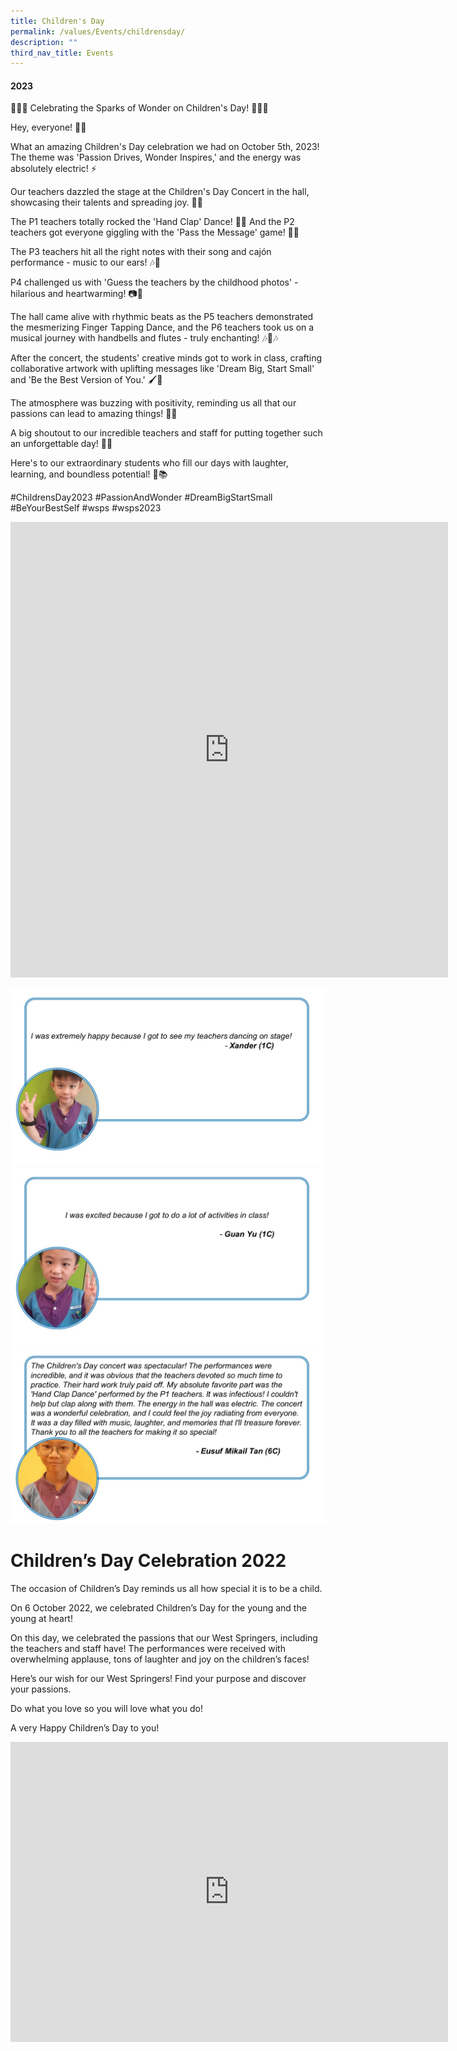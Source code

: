 ```yaml
---
title: Children's Day
permalink: /values/Events/childrensday/
description: ""
third_nav_title: Events
---
```

#### 2023
🌟🎈🎉 Celebrating the Sparks of Wonder on Children's Day! 🎉🎈🌟

Hey, everyone! 🌈✨

What an amazing Children's Day celebration we had on October 5th, 2023! The theme was 'Passion Drives, Wonder Inspires,' and the energy was absolutely electric! ⚡

Our teachers dazzled the stage at the Children's Day Concert in the hall, showcasing their talents and spreading joy. 🎤🕺

The P1 teachers totally rocked the 'Hand Clap' Dance! 👏👏 And the P2 teachers got everyone giggling with the 'Pass the Message' game! 📜💌

The P3 teachers hit all the right notes with their song and cajón performance - music to our ears! 🎶🥁

P4 challenged us with 'Guess the teachers by the childhood photos' - hilarious and heartwarming! 📷💭

The hall came alive with rhythmic beats as the P5 teachers demonstrated the mesmerizing Finger Tapping Dance, and the P6 teachers took us on a musical journey with handbells and flutes - truly enchanting! 🎶🔔🎶

After the concert, the students' creative minds got to work in class, crafting collaborative artwork with uplifting messages like 'Dream Big, Start Small' and 'Be the Best Version of You.' 🖌️🌠

The atmosphere was buzzing with positivity, reminding us all that our passions can lead to amazing things! 🚀💖

A big shoutout to our incredible teachers and staff for putting together such an unforgettable day! 🙌👏

Here's to our extraordinary students who fill our days with laughter, learning, and boundless potential! 🌟📚

#ChildrensDay2023 #PassionAndWonder #DreamBigStartSmall #BeYourBestSelf #wsps #wsps2023
<iframe src="https://docs.google.com/presentation/d/e/2PACX-1vSnbLuFgoMpUfPtBUBJIpn_joqU11Tu9jkdDiAH-cf5Xq5uKUcv5n4-Xy2gW4xZnQ/embed?start=false&amp;loop=false&amp;delayms=3000" frameborder="0" width="700" height="729" allowfullscreen="true"></iframe>

![](/images/slidex.JPG)
![](/images/slidey.JPG)
![](/images/slidez.JPG)
# Children’s Day Celebration 2022

The occasion of Children’s Day reminds us all how special it is to be a child.

On 6 October 2022, we celebrated Children’s Day for the young and the young at heart!

On this day, we celebrated the passions that our West Springers, including the teachers and staff have! The performances were received with overwhelming applause, tons of laughter and joy on the children’s faces!

Here’s our wish for our West Springers! Find your purpose and discover your passions.

Do what you love so you will love what you do!

A very Happy Children’s Day to you!

<iframe src="https://docs.google.com/presentation/d/e/2PACX-1vQpMfXcTn-RwpE0daRODqzK75HKiLQaR_iUusfcZKN-vBifXeu-YvqZ-cxdY-uHay_Tp1H4-rkOP2E6/embed?start=true&amp;loop=true&amp;delayms=3000" frameborder="0" width="700" height="480" allowfullscreen="true"></iframe>